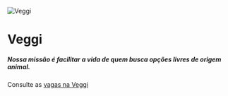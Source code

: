 ![Veggi](https://github.com/veggi-io/.github/assets/profile-banner.png)

# Veggi

##### Nossa missão é facilitar a vida de quem busca opções livres de origem animal.

Consulte as [vagas na Veggi](https://blog.veggi.io/trabalhe-conosco/)